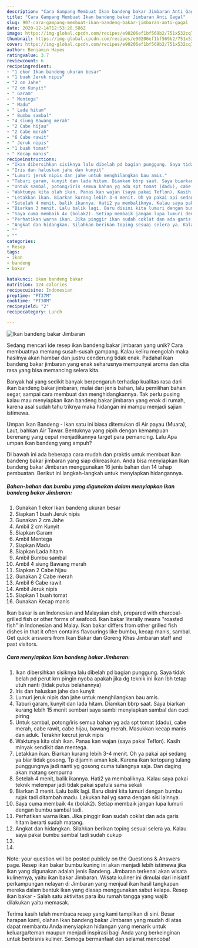 ```yaml
---
description: "Cara Gampang Membuat Ikan bandeng bakar Jimbaran Anti Gagal"
title: "Cara Gampang Membuat Ikan bandeng bakar Jimbaran Anti Gagal"
slug: 907-cara-gampang-membuat-ikan-bandeng-bakar-jimbaran-anti-gagal
date: 2020-12-14T12:53:20.586Z
image: https://img-global.cpcdn.com/recipes/e90206ef1bf569b2/751x532cq70/ikan-bandeng-bakar-jimbaran-foto-resep-utama.jpg
thumbnail: https://img-global.cpcdn.com/recipes/e90206ef1bf569b2/751x532cq70/ikan-bandeng-bakar-jimbaran-foto-resep-utama.jpg
cover: https://img-global.cpcdn.com/recipes/e90206ef1bf569b2/751x532cq70/ikan-bandeng-bakar-jimbaran-foto-resep-utama.jpg
author: Benjamin Hayes
ratingvalue: 3.7
reviewcount: 6
recipeingredient:
- "1 ekor Ikan bandeng ukuran besar"
- "1 buah Jeruk nipis"
- "2 cm Jahe"
- "2 cm Kunyit"
- " Garam"
- " Mentega"
- " Madu"
- " Lada hitam"
- " Bumbu sambal"
- "4 siung Bawang merah"
- "2 Cabe hijau"
- "2 Cabe merah"
- "6 Cabe rawit"
- " Jeruk nipis"
- "1 buah tomat"
- " Kecap manis"
recipeinstructions:
- "Ikan dibersihkan sisiknya lalu dibelah pd bagian punggung. Saya tidak belah pd perut krn pingin nyoba apakah jika dg teknik ini ikan lbh tetap utuh nanti (tidak putus belahannya)"
- "Iris dan haluskan jahe dan kunyit"
- "Lumuri jeruk nipis dan jahe untuk menghilangkan bau amis."
- "Taburi garam, kunyit dan lada hitam. Diamkan bbrp saat. Saya biarkan kurang lebih 15 menit sembari saya sambi menyiapkan sambal dan cuci piring"
- "Untuk sambal, potong/iris semua bahan yg ada spt tomat (dadu), cabe merah, cabe rawit, cabe hijau, bawang merah. Masukkan kecap manis dan aduk. Terakhir kecrut jeruk nipis"
- "Waktunya kita olah ikan. Panas kan wajan (saya pakai Teflon). Kasih minyak sendikit dan mentega."
- "Letakkan ikan. Biarkan kurang lebih 3-4 menit. Oh ya pakai api sedang ya biar tidak gosong. Tp dijamin aman kok. Karena ikan tertopang tulang punggungnya jadi nanti yg gosong cuma tulangnya saja. Dan daging akan matang sempurna"
- "Setelah 4 menit, balik ikannya. Hati2 ya membaliknya. Kalau saya pakai teknik melempar jadi tidak pakai spatula sama sekali"
- "Biarkan 3 menit. Lalu balik lagi. Baru disini kita lumuri dengan bumbu rujak tadi ditambah madu. Lakukan hal yg sama dengan sisi lainnya."
- "Saya cuma membaik 4x (bolak2). Setiap membaik jangan lupa lumuri dengan bumbu sambal tadi."
- "Perhatikan warna ikan. Jika pinggir ikan sudah coklat dan ada garis hitam berarti sudah matang."
- "Angkat dan hidangkan. Silahkan berikan toping sesuai selera ya. Kalau saya pakai bumbu sambal tadi sudah cukup"
- ""
- ""
categories:
- Resep
tags:
- ikan
- bandeng
- bakar

katakunci: ikan bandeng bakar 
nutrition: 124 calories
recipecuisine: Indonesian
preptime: "PT37M"
cooktime: "PT30M"
recipeyield: "2"
recipecategory: Lunch

---
```



![Ikan bandeng bakar Jimbaran](https://img-global.cpcdn.com/recipes/e90206ef1bf569b2/751x532cq70/ikan-bandeng-bakar-jimbaran-foto-resep-utama.jpg)

Sedang mencari ide resep ikan bandeng bakar jimbaran yang unik? Cara membuatnya memang susah-susah gampang. Kalau keliru mengolah maka hasilnya akan hambar dan justru cenderung tidak enak. Padahal ikan bandeng bakar jimbaran yang enak seharusnya mempunyai aroma dan cita rasa yang bisa memancing selera kita.

Banyak hal yang sedikit banyak berpengaruh terhadap kualitas rasa dari ikan bandeng bakar jimbaran, mulai dari jenis bahan, lalu pemilihan bahan segar, sampai cara membuat dan menghidangkannya. Tak perlu pusing kalau mau menyiapkan ikan bandeng bakar jimbaran yang enak di rumah, karena asal sudah tahu triknya maka hidangan ini mampu menjadi sajian istimewa.

Umpan Ikan Bandeng - Ikan satu ini biasa ditemukan di Air payau (Muara), Laut, bahkan Air Tawar. Bentuknya yang pipih dengan kemampuan berenang yang cepat menjadikannya target para pemancing. Lalu Apa umpan ikan bandeng yang ampuh?


Di bawah ini ada beberapa cara mudah dan praktis untuk membuat ikan bandeng bakar jimbaran yang siap dikreasikan. Anda bisa menyiapkan Ikan bandeng bakar Jimbaran menggunakan 16 jenis bahan dan 14 tahap pembuatan. Berikut ini langkah-langkah untuk menyiapkan hidangannya.

<!--inarticleads1-->

##### Bahan-bahan dan bumbu yang digunakan dalam menyiapkan Ikan bandeng bakar Jimbaran:

1. Gunakan 1 ekor Ikan bandeng ukuran besar
1. Siapkan 1 buah Jeruk nipis
1. Gunakan 2 cm Jahe
1. Ambil 2 cm Kunyit
1. Siapkan  Garam
1. Ambil  Mentega
1. Siapkan  Madu
1. Siapkan  Lada hitam
1. Ambil  Bumbu sambal
1. Ambil 4 siung Bawang merah
1. Siapkan 2 Cabe hijau
1. Gunakan 2 Cabe merah
1. Ambil 6 Cabe rawit
1. Ambil  Jeruk nipis
1. Siapkan 1 buah tomat
1. Gunakan  Kecap manis


Ikan bakar is an Indonesian and Malaysian dish, prepared with charcoal-grilled fish or other forms of seafood. Ikan bakar literally means &#34;roasted fish&#34; in Indonesian and Malay. Ikan bakar differs from other grilled fish dishes in that it often contains flavourings like bumbu, kecap manis, sambal. Get quick answers from Ikan Bakar dan Goreng Khas Jimbaran staff and past visitors. 

<!--inarticleads2-->

##### Cara menyiapkan Ikan bandeng bakar Jimbaran:

1. Ikan dibersihkan sisiknya lalu dibelah pd bagian punggung. Saya tidak belah pd perut krn pingin nyoba apakah jika dg teknik ini ikan lbh tetap utuh nanti (tidak putus belahannya)
1. Iris dan haluskan jahe dan kunyit
1. Lumuri jeruk nipis dan jahe untuk menghilangkan bau amis.
1. Taburi garam, kunyit dan lada hitam. Diamkan bbrp saat. Saya biarkan kurang lebih 15 menit sembari saya sambi menyiapkan sambal dan cuci piring
1. Untuk sambal, potong/iris semua bahan yg ada spt tomat (dadu), cabe merah, cabe rawit, cabe hijau, bawang merah. Masukkan kecap manis dan aduk. Terakhir kecrut jeruk nipis
1. Waktunya kita olah ikan. Panas kan wajan (saya pakai Teflon). Kasih minyak sendikit dan mentega.
1. Letakkan ikan. Biarkan kurang lebih 3-4 menit. Oh ya pakai api sedang ya biar tidak gosong. Tp dijamin aman kok. Karena ikan tertopang tulang punggungnya jadi nanti yg gosong cuma tulangnya saja. Dan daging akan matang sempurna
1. Setelah 4 menit, balik ikannya. Hati2 ya membaliknya. Kalau saya pakai teknik melempar jadi tidak pakai spatula sama sekali
1. Biarkan 3 menit. Lalu balik lagi. Baru disini kita lumuri dengan bumbu rujak tadi ditambah madu. Lakukan hal yg sama dengan sisi lainnya.
1. Saya cuma membaik 4x (bolak2). Setiap membaik jangan lupa lumuri dengan bumbu sambal tadi.
1. Perhatikan warna ikan. Jika pinggir ikan sudah coklat dan ada garis hitam berarti sudah matang.
1. Angkat dan hidangkan. Silahkan berikan toping sesuai selera ya. Kalau saya pakai bumbu sambal tadi sudah cukup
1. 
1. 


Note: your question will be posted publicly on the Questions &amp; Answers page. Resep ikan bakar bumbu kuning ini akan menjadi lebih istimewa jika ikan yang digunakan adalah jenis Bandeng. Jimbaran terkenal akan wisata kulinernya, yaitu ikan bakar Jimbaran. Wisata kuliner ini dimulai dari inisiatif perkampungan nelayan di Jimbaran yang menjual ikan hasil tangkapan mereka dalam bentuk ikan yang diasap menggunakan sabut kelapa. Resep ikan bakar - Salah satu aktivitas para ibu rumah tangga yang wajib dilakukan yaitu memasak. 

Terima kasih telah membaca resep yang kami tampilkan di sini. Besar harapan kami, olahan Ikan bandeng bakar Jimbaran yang mudah di atas dapat membantu Anda menyiapkan hidangan yang menarik untuk keluarga/teman maupun menjadi inspirasi bagi Anda yang berkeinginan untuk berbisnis kuliner. Semoga bermanfaat dan selamat mencoba!
